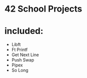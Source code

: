 # 42 School Projects

# included:
- Libft
- Ft Printf
- Get Next Line
- Push Swap
- Pipex
- So Long
